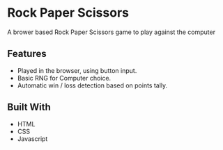 # Rock Paper Scissors
A brower based Rock Paper Scissors game to play against the computer


## Features
- Played in the browser, using button input.
- Basic RNG for Computer choice.
- Automatic win / loss detection based on points tally.

## Built With
- HTML
- CSS
- Javascript